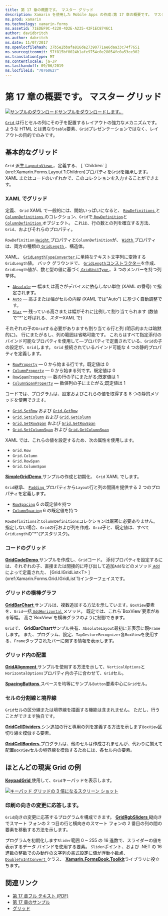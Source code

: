 ```yaml
---
title: 第 17 章の概要です。 マスター グリッド
description: Xamarin を使用した Mobile Apps の作成:第 17 章の概要です。 マスター グリッド
ms.prod: xamarin
ms.technology: xamarin-forms
ms.assetid: 71EDEF9C-4220-4D2E-A235-43F1EC8746C1
author: davidbritch
ms.author: dabritch
ms.date: 11/07/2017
ms.openlocfilehash: 37b5e2bbafa816de27390771ae6daa33c74f7651
ms.sourcegitcommit: 57f815bf0024b1afe9754c0e28054fc0a53ce302
ms.translationtype: MT
ms.contentlocale: ja-JP
ms.lasthandoff: 09/06/2019
ms.locfileid: "70760627"
---
```

# <a name="summary-of-chapter-17-mastering-the-grid"></a>第 17 章の概要です。 マスター グリッド

[![サンプルのダウンロード](~/media/shared/download.png)サンプルをダウンロードします。](https://github.com/xamarin/xamarin-forms-book-samples/tree/master/Chapter17)

[ `Grid` ](xref:Xamarin.Forms.Grid)は行とセルの列にその子を配置するレイアウトの強力なメカニズムです。 ような HTML とは異なり`table`要素、`Grid`プレゼンテーションではなく、レイアウトの目的でのみです。

## <a name="the-basic-grid"></a>基本的なグリッド

`Grid` 派生[ `Layout<View>` ](xref:Xamarin.Forms.Layout`1)、定義する、 [ `Children` ](xref:Xamarin.Forms.Layout`1.Children)プロパティを`Grid`を継承します。 XAML またはコードのいずれかで、このコレクションを入力することができます。

### <a name="the-grid-in-xaml"></a>XAML でグリッド

定義、 `Grid` XAML で一般的には、開始いっぱいになると、 [ `RowDefinitions` ](xref:Xamarin.Forms.Grid.RowDefinitions)と[ `ColumnDefinitions` ](xref:Xamarin.Forms.Grid.ColumnDefinitions)のコレクション、`Grid`で[ `RowDefinition`](xref:Xamarin.Forms.RowDefinition)と[ `ColumnDefinition` ](xref:Xamarin.Forms.ColumnDefinition)オブジェクト。 これは、行の数との列を確立する方法、 `Grid`、およびそれらのプロパティ。

`RowDefinition` [ `Height` ](xref:Xamarin.Forms.RowDefinition.Height)プロパティと`ColumnDefinition`が、 [ `Width` ](xref:Xamarin.Forms.ColumnDefinition.Width)プロパティは、両方の種類の[ `GridLength` ](xref:Xamarin.Forms.GridLength)、構造体。

XAML、 [ `GridLengthTypeConverter` ](xref:Xamarin.Forms.GridLengthTypeConverter)に単純なテキスト文字列に変換する`GridLength`値。 バック グラウンドで、 [ `GridLength`コンストラクター](xref:Xamarin.Forms.GridLength.%23ctor(System.Double,Xamarin.Forms.GridUnitType))を作成、`GridLength`値が、数と型の値に基づく[ `GridUnitType` ](xref:Xamarin.Forms.GridUnitType)、3 つのメンバーを持つ列挙体。

- [`Absolute`](xref:Xamarin.Forms.GridUnitType.Absolute) &mdash; 幅または高さがデバイスに依存しない単位 (XAML の番号) で指定されます。
- [`Auto`](xref:Xamarin.Forms.GridUnitType.Auto) &mdash; 高さまたは幅がセルの内容 (XAML では"Auto") に基づく自動調整です。
- [`Star`](xref:Xamarin.Forms.GridUnitType.Star) &mdash; 残っている高さまたは幅がそれに比例して割り当てられます (数値で"\*"と呼ばれる、*スター*XAML で)

それぞれの子の`Grid`する必要がありますも割り当てる行と列 (明示的または暗黙的に)。 行にまたがるし、列の範囲は省略可能です。 これらはすべて指定添付のバインド可能なプロパティを使用して&mdash;プロパティで定義されている、`Grid`の子の設定が、`Grid`します。 `Grid` 接続されているバインド可能な 4 つの静的プロパティを定義します。

- [`RowProperty`](xref:Xamarin.Forms.Grid.RowProperty) &mdash; 0 から始まる行です。既定値は 0
- [`ColumnProperty`](xref:Xamarin.Forms.Grid.ColumnProperty) &mdash; 0 から始まる列です。既定値は 0
- [`RowSpanProperty`](xref:Xamarin.Forms.Grid.RowSpanProperty) &mdash; 数の行の子にまたがる;既定値は 1
- [`ColumnSpanProperty`](xref:Xamarin.Forms.Grid.ColumnSpanProperty) &mdash; 数値列の子にまたがる;既定値は 1

コードでは、プログラムは、設定およびこれらの値を取得する 8 つの静的メソッドを使用できます。

- [`Grid.SetRow`](xref:Xamarin.Forms.Grid.SetRow(Xamarin.Forms.BindableObject,System.Int32)) および [`Grid.GetRow`](xref:Xamarin.Forms.Grid.GetRow(Xamarin.Forms.BindableObject))
- [`Grid.SetColumn`](xref:Xamarin.Forms.Grid.SetColumn(Xamarin.Forms.BindableObject,System.Int32)) および [`Grid.GetColumn`](xref:Xamarin.Forms.Grid.GetColumn(Xamarin.Forms.BindableObject))
- [`Grid.SetRowSpan`](xref:Xamarin.Forms.Grid.SetRowSpan(Xamarin.Forms.BindableObject,System.Int32)) および [`Grid.GetRowSpan`](xref:Xamarin.Forms.Grid.GetRowSpan(Xamarin.Forms.BindableObject))
- [`Grid.SetColumnSpan`](xref:Xamarin.Forms.Grid.SetColumnSpan(Xamarin.Forms.BindableObject,System.Int32)) および [`Grid.GetColumnSpan`](xref:Xamarin.Forms.Grid.GetColumnSpan(Xamarin.Forms.BindableObject))

XAML では、これらの値を設定するため、次の属性を使用します。

- `Grid.Row`
- `Grid.Column`
- `Grid.RowSpan`
- `Grid.ColumnSpan`

[ **SimpleGridDemo** ](https://github.com/xamarin/xamarin-forms-book-samples/tree/master/Chapter17/SimpleGridDemo)サンプルの作成と初期化、 `Grid` XAML でします。

`Grid`継承、 [ `Padding` ](xref:Xamarin.Forms.Layout.Padding)プロパティから`Layout`行と列の間隔を提供する 2 つのプロパティを定義します。

- [`RowSpacing`](xref:Xamarin.Forms.Grid.RowSpacing) 6 の既定値を持つ
- [`ColumnSpacing`](xref:Xamarin.Forms.Grid.ColumnSpacing) 6 の既定値を持つ

`RowDefinitions`と`ColumnDefinitions`コレクションは厳密に必要ありません。 指定しない場合、`Grid`の行および列を作成、`Grid`子と、既定値は、すべて`GridLength`の"\*"(アスタリスク)。

### <a name="the-grid-in-code"></a>コードのグリッド

[ **GridCodeDemo** ](https://github.com/xamarin/xamarin-forms-book-samples/tree/master/Chapter17/GridCodeDemo)サンプルを作成し、`Grid`コード。 添付プロパティを設定するには、それぞれの子、直接または間接的に呼び出して追加`Add`などのメソッド[ `Add` ](xref:Xamarin.Forms.Grid.IGridList`1.Add*)によって定義された、 [Grid.IGridList<T> ](xref:Xamarin.Forms.Grid.IGridList`1)インターフェイスです。

### <a name="the-grid-bar-chart"></a>グリッドの横棒グラフ

[ **GridBarChart** ](https://github.com/xamarin/xamarin-forms-book-samples/tree/master/Chapter17/GridBarChart)サンプルは、複数追加する方法を示しています。`BoxView`要素を、`Grid`一括[ `AddHorizontal` ](xref:Xamarin.Forms.Grid.IGridList`1.AddHorizontal*)メソッド。 既定では、これら`BoxView`要素がある等幅。 高さ`BoxView`を横棒グラフのように制御できます。

`Grid`で、 **GridBarChart**サンプル共有、`AbsoluteLayout`最初に非表示に親`Frame`します。 また、プログラム、設定、`TapGestureRecognizer`各`BoxView`を使用する、`Frame`タップされたバーに関する情報を表示します。

### <a name="alignment-in-the-grid"></a>グリッド内の配置

[ **GridAlignment** ](https://github.com/xamarin/xamarin-forms-book-samples/tree/master/Chapter17/GridAlignment)サンプルを使用する方法を示して、`VerticalOptions`と`HorizontalOptions`プロパティ内の子に合わせて、`Grid`セル。

[ **SpacingButtons** ](https://github.com/xamarin/xamarin-forms-book-samples/tree/master/Chapter17/SpacingButtons)スペースを均等にサンプル`Button`要素中心に`Grid`セル。

### <a name="cell-dividers-and-borders"></a>セルの分割線と境界線

`Grid`セルの区分線または境界線を描画する機能は含まれません。 ただし、行うことができます独自です。

[ **GridCellDividers** ](https://github.com/xamarin/xamarin-forms-book-samples/tree/master/Chapter17/GridCellDividers)シン追加の行と専用の列を定義する方法を示します`BoxView`区切り線を模倣する要素。

[ **GridCellBorders** ](https://github.com/xamarin/xamarin-forms-book-samples/tree/master/Chapter17/GridCellBorders)プログラムは、他のセルは作成されませんが、代わりに揃えて配置`BoxView`セルの境界線を模倣するためには、各セル内の要素。

## <a name="almost-real-life-grid-examples"></a>ほとんどの現実 Grid の例

[ **KeypadGrid** ](https://github.com/xamarin/xamarin-forms-book-samples/tree/master/Chapter17/KeypadGrid)使用して、`Grid`キーパッドを表示します。

[![キーパッド グリッドの 3 倍になるスクリーン ショット](images/ch17fg12-small.png "キーパッド グリッド")](images/ch17fg12-large.png#lightbox "キーパッド グリッド")

### <a name="responding-to-orientation-changes"></a>印刷の向きの変更に応答します。

`Grid`向きの変更に応答するプログラムを構成できます。 [ **GridRgbSliders** ](https://github.com/xamarin/xamarin-forms-book-samples/tree/master/Chapter17/GridRgbSliders)縦向きでスマート フォンの 2 つ目の行と横向きのスマート フォンの 2 番目の列の間の要素を移動する方法を示します。

プログラムを初期化します`Slider`範囲 0 ~ 255 の 16 進数で、スライダーの値を表示するデータ バインドを使用する要素。 `Slider`ポイント、および .NET の 16 進数の整数でのみ動作の文字列の書式設定に値が浮動小数点、 [ `DoubleToIntConvert` ](https://github.com/xamarin/xamarin-forms-book-samples/blob/master/Libraries/Xamarin.FormsBook.Toolkit/Xamarin.FormsBook.Toolkit/DoubleToIntConverter.cs)クラス、 [ **Xamarin.FormsBook.Toolkit**](https://github.com/xamarin/xamarin-forms-book-samples/tree/master/Libraries/Xamarin.FormsBook.Toolkit)ライブラリに役立ちます。

## <a name="related-links"></a>関連リンク

- [第 17 章フル テキスト (PDF)](https://download.xamarin.com/developer/xamarin-forms-book/XamarinFormsBook-Ch17-Apr2016.pdf)
- [第 17 章のサンプル](https://github.com/xamarin/xamarin-forms-book-samples/tree/master/Chapter17)
- [グリッド](~/xamarin-forms/user-interface/layouts/grid.md)
